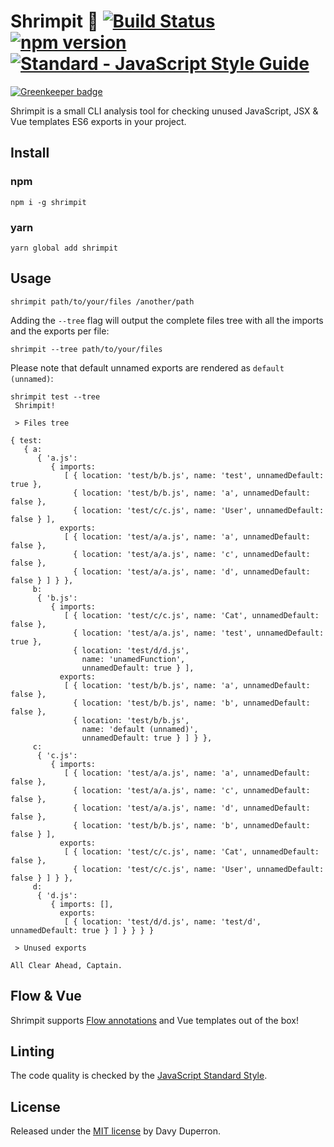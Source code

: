 # Shrimpit :fried_shrimp: [![Build Status](https://travis-ci.org/yamafaktory/shrimpit.svg?branch=master)](https://travis-ci.org/yamafaktory/shrimpit) [![npm version](https://img.shields.io/npm/v/shrimpit.svg?style=flat)](https://www.npmjs.com/package/shrimpit) [![Standard - JavaScript Style Guide](https://img.shields.io/badge/code%20style-standard-brightgreen.svg)](http://standardjs.com/)

[![Greenkeeper badge](https://badges.greenkeeper.io/yamafaktory/shrimpit.svg)](https://greenkeeper.io/)

Shrimpit is a small CLI analysis tool for checking unused JavaScript, JSX & Vue templates ES6 exports in your project.

## Install

### npm

```shell
npm i -g shrimpit
```

### yarn

```shell
yarn global add shrimpit
```

## Usage

```shell
shrimpit path/to/your/files /another/path
```

Adding the `--tree` flag will output the complete files tree with all the imports and the exports per file:

```shell
shrimpit --tree path/to/your/files
```

Please note that default unnamed exports are rendered as `default (unnamed)`:

```shell
shrimpit test --tree
 Shrimpit!

 > Files tree

{ test:
   { a:
      { 'a.js':
         { imports:
            [ { location: 'test/b/b.js', name: 'test', unnamedDefault: true },
              { location: 'test/b/b.js', name: 'a', unnamedDefault: false },
              { location: 'test/c/c.js', name: 'User', unnamedDefault: false } ],
           exports:
            [ { location: 'test/a/a.js', name: 'a', unnamedDefault: false },
              { location: 'test/a/a.js', name: 'c', unnamedDefault: false },
              { location: 'test/a/a.js', name: 'd', unnamedDefault: false } ] } },
     b:
      { 'b.js':
         { imports:
            [ { location: 'test/c/c.js', name: 'Cat', unnamedDefault: false },
              { location: 'test/a/a.js', name: 'test', unnamedDefault: true },
              { location: 'test/d/d.js',
                name: 'unamedFunction',
                unnamedDefault: true } ],
           exports:
            [ { location: 'test/b/b.js', name: 'a', unnamedDefault: false },
              { location: 'test/b/b.js', name: 'b', unnamedDefault: false },
              { location: 'test/b/b.js',
                name: 'default (unnamed)',
                unnamedDefault: true } ] } },
     c:
      { 'c.js':
         { imports:
            [ { location: 'test/a/a.js', name: 'a', unnamedDefault: false },
              { location: 'test/a/a.js', name: 'c', unnamedDefault: false },
              { location: 'test/a/a.js', name: 'd', unnamedDefault: false },
              { location: 'test/b/b.js', name: 'b', unnamedDefault: false } ],
           exports:
            [ { location: 'test/c/c.js', name: 'Cat', unnamedDefault: false },
              { location: 'test/c/c.js', name: 'User', unnamedDefault: false } ] } },
     d:
      { 'd.js':
         { imports: [],
           exports:
            [ { location: 'test/d/d.js', name: 'test/d', unnamedDefault: true } ] } } } }

 > Unused exports

All Clear Ahead, Captain.
```

## Flow & Vue

Shrimpit supports [Flow annotations](https://flowtype.org/) and Vue templates out of the box!

## Linting

The code quality is checked by the [JavaScript Standard Style](http://standardjs.com/).

## License

Released under the [MIT license](https://opensource.org/licenses/MIT) by Davy Duperron.
